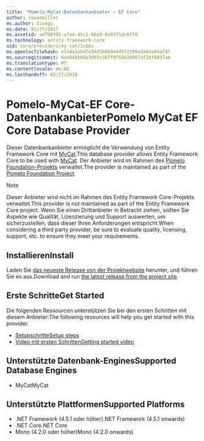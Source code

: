 ```yaml
---
title: "Pomelo-MyCat-Datenbankanbieter – EF Core"
author: rowanmiller
ms.author: divega
ms.date: 02/27/2017
ms.assetid: ad798f02-a7a4-45c1-b0a9-8e92f5dc6ff0
ms.technology: entity-framework-core
uid: core/providers/my-cat/index
ms.openlocfilehash: e13da3ab47e56d1b869e445f2398eda6ea84a79f
ms.sourcegitcommit: 6ed04bb05a3d05c367f0f55616807af2bf4037ae
ms.translationtype: HT
ms.contentlocale: de-DE
ms.lasthandoff: 02/27/2018
---
```

# <a name="pomelo-mycat-ef-core-database-provider"></a><span data-ttu-id="4ec05-102">Pomelo-MyCat-EF Core-Datenbankanbieter</span><span class="sxs-lookup"><span data-stu-id="4ec05-102">Pomelo MyCat EF Core Database Provider</span></span>

<span data-ttu-id="4ec05-103">Dieser Datenbankanbieter ermöglicht die Verwendung von Entity Framework Core mit [MyCat](https://github.com/MyCATApache/Mycat-Server).</span><span class="sxs-lookup"><span data-stu-id="4ec05-103">This database provider allows Entity Framework Core to be used with [MyCat](https://github.com/MyCATApache/Mycat-Server).</span></span> <span data-ttu-id="4ec05-104">Der Anbieter wird im Rahmen des [Pomelo Foundation-Projekts](https://github.com/PomeloFoundation/Entity-Framework-Core-MyCat-Proxy) verwaltet.</span><span class="sxs-lookup"><span data-stu-id="4ec05-104">The provider is maintained as part of the [Pomelo Foundation Project](https://github.com/PomeloFoundation/Entity-Framework-Core-MyCat-Proxy).</span></span>

> [!NOTE]  
> <span data-ttu-id="4ec05-105">Dieser Anbieter wird nicht im Rahmen des Entity Framework Core-Projekts verwaltet.</span><span class="sxs-lookup"><span data-stu-id="4ec05-105">This provider is not maintained as part of the Entity Framework Core project.</span></span> <span data-ttu-id="4ec05-106">Wenn Sie einen Drittanbieter in Betracht ziehen, sollten Sie Aspekte wie Qualität, Lizenzierung und Support auswerten, um sicherzustellen, dass dieser Ihren Anforderungen entspricht.</span><span class="sxs-lookup"><span data-stu-id="4ec05-106">When considering a third party provider, be sure to evaluate quality, licensing, support, etc. to ensure they meet your requirements.</span></span>

## <a name="install"></a><span data-ttu-id="4ec05-107">Installieren</span><span class="sxs-lookup"><span data-stu-id="4ec05-107">Install</span></span>

<span data-ttu-id="4ec05-108">Laden Sie [das neueste Release von der Projektwebsite](https://github.com/PomeloFoundation/Entity-Framework-Core-MyCat-Proxy/releases) herunter, und führen Sie es aus.</span><span class="sxs-lookup"><span data-stu-id="4ec05-108">Download and run [the latest release from the project site](https://github.com/PomeloFoundation/Entity-Framework-Core-MyCat-Proxy/releases).</span></span>

## <a name="get-started"></a><span data-ttu-id="4ec05-109">Erste Schritte</span><span class="sxs-lookup"><span data-stu-id="4ec05-109">Get Started</span></span>

<span data-ttu-id="4ec05-110">Die folgenden Ressourcen unterstützen Sie bei den ersten Schritten mit diesem Anbieter:</span><span class="sxs-lookup"><span data-stu-id="4ec05-110">The following resources will help you get started with this provider.</span></span>
 * [<span data-ttu-id="4ec05-111">Setupschritte</span><span class="sxs-lookup"><span data-stu-id="4ec05-111">Setup steps</span></span>](https://github.com/aspnet/EntityFramework.Docs/issues/252)
 * [<span data-ttu-id="4ec05-112">Video mit ersten Schritten</span><span class="sxs-lookup"><span data-stu-id="4ec05-112">Getting started video</span></span>](https://www.youtube.com/watch?v=q0CXfFNtMZo)

## <a name="supported-database-engines"></a><span data-ttu-id="4ec05-113">Unterstützte Datenbank-Engines</span><span class="sxs-lookup"><span data-stu-id="4ec05-113">Supported Database Engines</span></span>

* <span data-ttu-id="4ec05-114">MyCat</span><span class="sxs-lookup"><span data-stu-id="4ec05-114">MyCat</span></span>

## <a name="supported-platforms"></a><span data-ttu-id="4ec05-115">Unterstützte Plattformen</span><span class="sxs-lookup"><span data-stu-id="4ec05-115">Supported Platforms</span></span>

* <span data-ttu-id="4ec05-116">.NET Framework (4.5.1 oder höher)</span><span class="sxs-lookup"><span data-stu-id="4ec05-116">.NET Framework (4.5.1 onwards)</span></span>
* <span data-ttu-id="4ec05-117">.NET Core</span><span class="sxs-lookup"><span data-stu-id="4ec05-117">.NET Core</span></span>
* <span data-ttu-id="4ec05-118">Mono (4.2.0 oder höher)</span><span class="sxs-lookup"><span data-stu-id="4ec05-118">Mono (4.2.0 onwards)</span></span>
